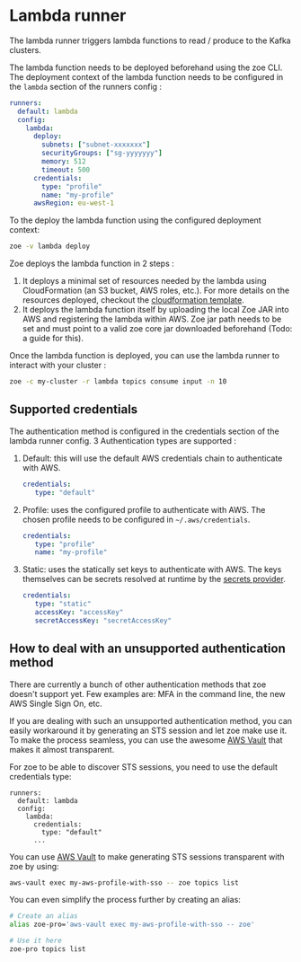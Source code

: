 # Lambda runner

The lambda runner triggers lambda functions to read / produce to the Kafka clusters.

The lambda function needs to be deployed beforehand using the zoe CLI. The deployment context of the lambda function needs to be configured in the `lambda` section of the runners config :

```yaml
runners:
  default: lambda
  config:
    lambda:
      deploy:
        subnets: ["subnet-xxxxxxx"]
        securityGroups: ["sg-yyyyyyy"]
        memory: 512
        timeout: 500
      credentials:
        type: "profile"
        name: "my-profile"
      awsRegion: eu-west-1
```

To the deploy the lambda function using the configured deployment context:

```bash
zoe -v lambda deploy
```

Zoe deploys the lambda function in 2 steps :

1. It deploys a minimal set of resources needed by the lambda using CloudFormation (an S3 bucket, AWS roles, etc.). For more details on the resources deployed, checkout the [cloudformation template](https://github.com/adevinta/zoe/blob/master/zoe-cli/resources/lambda.infra.cf.json).
2. It deploys the lambda function itself by uploading the local Zoe JAR into AWS and registering the lambda within AWS. Zoe jar path needs to be set and must point to a valid zoe core jar downloaded beforehand (Todo: a guide for this).

Once the lambda function is deployed, you can use the lambda runner to interact with your cluster :

```bash
zoe -c my-cluster -r lambda topics consume input -n 10
```

## Supported credentials

The authentication method is configured in the credentials section of the lambda runner config. 3 Authentication types are supported :

1. Default: this will use the default AWS credentials chain to authenticate with AWS.

    ```yaml
    credentials:
       type: "default"
    ```

2. Profile: uses the configured profile to authenticate with AWS. The chosen profile needs to be configured in `~/.aws/credentials`.

    ```yaml
    credentials:
       type: "profile"
       name: "my-profile"
    ```

3. Static: uses the statically set keys to authenticate with AWS. The keys themselves can be secrets resolved at runtime by the [secrets provider](../secrets/overview.md).

    ```yaml
    credentials:
       type: "static"
       accessKey: "accessKey"
       secretAccessKey: "secretAccessKey"
    ```

## How to deal with an unsupported authentication method

There are currently a bunch of other authentication methods that zoe doesn't support yet. Few examples are: MFA in the command line, the new AWS Single Sign On, etc.

If you are dealing with such an unsupported authentication method, you can easily workaround it by generating an STS session and let zoe make use it. To make the process seamless, you can use the awesome [AWS Vault](https://github.com/99designs/aws-vault) that makes it almost transparent. 

For zoe to be able to discover STS sessions, you need to use the default credentials type:

```text
runners:
  default: lambda
  config:
    lambda:
      credentials:
        type: "default"
      ...
```

You can use [AWS Vault](https://github.com/99designs/aws-vault) to make generating STS sessions transparent with zoe by using:

```bash tab="command"
aws-vault exec my-aws-profile-with-sso -- zoe topics list
```

You can even simplify the process further by creating an alias:

```bash
# Create an alias
alias zoe-pro='aws-vault exec my-aws-profile-with-sso -- zoe'

# Use it here
zoe-pro topics list
```
